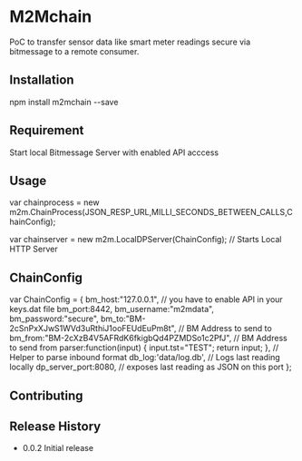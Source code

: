 M2Mchain
=========

PoC to transfer sensor data like smart meter readings secure via bitmessage to a remote consumer. 

## Installation

  npm install m2mchain --save

## Requirement

Start local Bitmessage Server with enabled API acccess

## Usage

  var chainprocess = new m2m.ChainProcess(JSON_RESP_URL,MILLI_SECONDS_BETWEEN_CALLS,ChainConfig);
  
  var chainserver = new m2m.LocalDPServer(ChainConfig);  // Starts Local HTTP Server 
  
  
## ChainConfig

var ChainConfig = {
	bm_host:"127.0.0.1", // you have to enable API in your keys.dat file
	bm_port:8442,
	bm_username:"m2mdata",
	bm_password:"secure",
    bm_to:"BM-2cSnPxXJwS1WVd3uRthiJ1ooFEUdEuPm8t", // BM Address to send to
	bm_from:"BM-2cXzB4V5AFRdK6fkigbQd4PZMDSo1c2PfJ", // BM Address to send from
	parser:function(input) { input.tst="TEST"; return input; }, // Helper to parse inbound format 
	db_log:'data/log.db',	// Logs last reading locally 
	dp_server_port:8080,	// exposes last reading as JSON on this port 
};

## Contributing


## Release History

* 0.0.2 Initial release